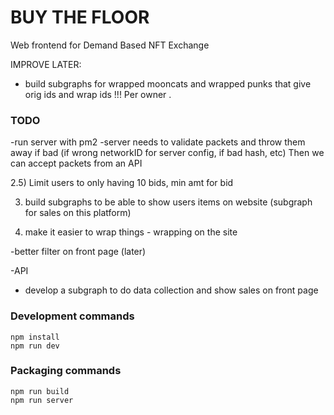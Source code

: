 # BUY THE FLOOR 
 
Web frontend for Demand Based NFT Exchange
 


IMPROVE LATER: 
- build subgraphs for wrapped mooncats and wrapped punks that give orig ids and wrap ids  !!! Per owner .


### TODO
 
-run server with pm2 
-server needs to validate packets and throw them away if bad (if wrong networkID for server config, if bad hash, etc)  Then we can accept packets from an API 


2.5)   Limit users to only having 10 bids,  min amt for bid 



3) build subgraphs to be able to show users items on website (subgraph for sales on this platform)

4) make it easier to wrap things - wrapping on the site 


 -better filter on front page (later)

 -API 
 
 - develop a subgraph to do data collection and show sales on front page 
  


### Development commands
```
npm install
npm run dev
```

### Packaging commands
```
npm run build
npm run server
```
